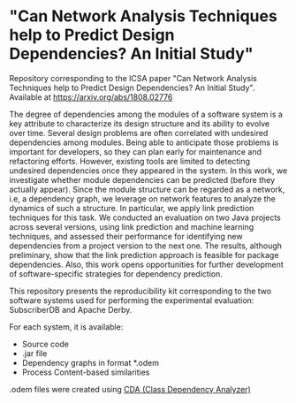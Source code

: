 # "Can Network Analysis Techniques help to Predict Design Dependencies? An Initial Study"

Repository corresponding to the ICSA paper "Can Network Analysis Techniques help to Predict Design Dependencies? An Initial Study". 
Available at https://arxiv.org/abs/1808.02776

The degree of dependencies among the modules of a software system is a key attribute to characterize its design structure and its ability to evolve over time. Several design problems are often correlated with undesired dependencies among modules. Being able to anticipate those problems is important for developers, so they can plan early for maintenance and refactoring efforts. However, existing tools are limited to detecting undesired dependencies once they appeared in the system. In this work, we investigate whether module dependencies can be predicted (before they actually appear). Since the module structure can be regarded as a network, i.e, a dependency graph, we leverage on network features to analyze the dynamics of such a structure. In particular, we apply link prediction techniques for this task. We conducted an evaluation on two Java projects across several versions, using link prediction and machine learning techniques, and assessed their performance for identifying new dependencies from a project version to the next one. The results, although preliminary, show that the link prediction approach is feasible for package dependencies. Also, this work opens opportunities for further development of software-specific strategies for dependency prediction.

This repository presents the reproducibility kit corresponding to the two software systems used for performing the experimental evaluation: SubscriberDB and Apache Derby.

For each system, it is available:
* Source code
* .jar file
* Dependency graphs in format *.odem
* Process Content-based similarities

.odem files were created using [CDA (Class Dependency Analyzer)](http://www.dependency-analyzer.org/)
